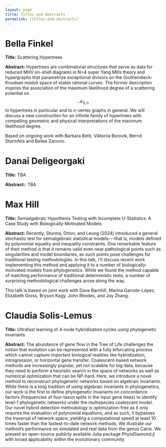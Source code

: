 ```yaml
---
layout: page
title: Titles and Abstracts
permalink: /titles-and-abstracts/
---
```


# Bella Finkel

**Title:** Scattering Hypertrees

**Abstract:** Hypertrees are combinatorial structures that serve as data for reduced MHV on-shell diagrams in N=4 super Yang Mills theory and hypergraphs that parametrize exceptional divisors on the Grothendieck-Knudsen moduli space of stable rational curves. The former description inspires the association of the maximum likelihood degree of a scattering potential on $$\mathcal{M}_{0,n}$$ to hypertrees in particular and to $n$-vertex graphs in general. We will discuss a new construction for an infinite family of hypertrees with compelling geometric and physical interpretations of the maximum likelihood degree.
   
Based on ongoing work with Barbara Betti, Viktoriia Borovik, Bernd Sturmfels and Bailee Zacovic.

# Danai Deligeorgaki

**Title:** TBA

**Abstract:**: TBA

# Max Hill

**Title:** Semialgebraic Hypothesis Testing with Incomplete U-Statistics: A Case Study with Biologically-Motivated Models

**Abstract:** Recently, Sturma, Drton, and Leung (2024) introduced a general stochastic test for semialgebraic statistical models---that is, models defined by polynomial equality and inequality constraints. One remarkable feature of their method is that it remains valid even near pathological points such as singularities and model boundaries, as such points pose challenges for traditional testing methodologies. In this talk, I'll discuss recent work implementing this method and applying it to a number of biologically-motivated models from phylogenetics. While we found the method capable of matching performance of traditional deterministic tests, a number of surprising methodological challenges arose along the way.

This talk is based on joint work with Dave Barnhill, Marina Garrote-López, Elizabeth Gross, Bryson Kagy, John Rhodes, and Joy Zhang.


# Claudia Solis-Lemus

**Title:** Ultrafast learning of 4-node hybridization cycles using phylogenetic invariants

**Abstract:** The abundance of gene flow in the Tree of Life challenges the notion that evolution can be represented with a fully bifurcating process which cannot capture important biological realities like hybridization, introgression, or horizontal gene transfer. Coalescent-based network methods are increasingly popular, yet not scalable for big data, because they need to perform a heuristic search in the space of networks as well as numerical optimization that can be NP-hard. Here, we introduce a novel method to reconstruct phylogenetic networks based on algebraic invariants. While there is a long tradition of using algebraic invariants in phylogenetics, our work is the first to define phylogenetic invariants on concordance factors (frequencies of four-taxon splits in the input gene trees) to identify level-1 phylogenetic networks under the multispecies coalescent model. Our novel hybrid detection methodology is optimization-free as it only requires the evaluation of polynomial equations, and as such, it bypasses the traversal of network space, yielding a computational speed at least 10 times faster than the fastest-to-date network methods. We illustrate our method’s performance on simulated and real data from the genus Canis. We present an open-source publicly available Julia package PhyloDiamond.jl with broad applicability within the evolutionary community.
